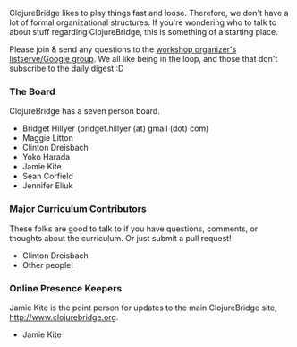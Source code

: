 ClojureBridge likes to play things fast and loose. Therefore, we don't have a lot of formal organizational structures. If you're wondering who to talk to about stuff regarding ClojureBridge, this is something of a starting place. 

Please join & send any questions to the [workshop organizer's listserve/Google group](https://groups.google.com/forum/#!forum/clojurebridge-workshops). We all like being in the loop, and those that don't subscribe to the daily digest :D

### The Board
ClojureBridge has a seven person board.
* Bridget Hillyer (bridget.hillyer (at) gmail (dot) com)
* Maggie Litton
* Clinton Dreisbach
* Yoko Harada
* Jamie Kite
* Sean Corfield
* Jennifer Eliuk


### Major Curriculum Contributors
These folks are good to talk to if you have questions, comments, or thoughts about the curriculum. Or just submit a pull request! 
* Clinton Dreisbach
* Other people!

### Online Presence Keepers
Jamie Kite is the point person for updates to the main ClojureBridge site, http://www.clojurebridge.org.
* Jamie Kite

